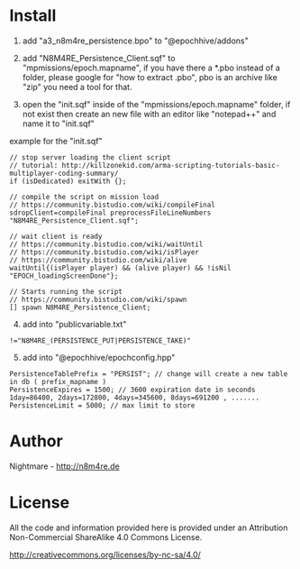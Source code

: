 # Install

1.  add  "a3_n8m4re_persistence.bpo"  to  "@epochhive/addons"

2.  add "N8M4RE_Persistence_Client.sqf" to "mpmissions/epoch.mapname", if you have there a *.pbo instead of a folder,     please google for "how to extract .pbo", pbo is an archive like "zip" you need a tool for that.

3.  open the "init.sqf" inside of the "mpmissions/epoch.mapname" folder, if not exist then create an new file with an     editor like "notepad++" and name it to "init.sqf"

example for the "init.sqf"
```
// stop server loading the client script
// tutorial: http://killzonekid.com/arma-scripting-tutorials-basic-multiplayer-coding-summary/  
if (isDedicated) exitWith {}; 

// compile the script on mission load
// https://community.bistudio.com/wiki/compileFinal
sdropClient=compileFinal preprocessFileLineNumbers "N8M4RE_Persistence_Client.sqf";

// wait client is ready 
// https://community.bistudio.com/wiki/waitUntil
// https://community.bistudio.com/wiki/isPlayer
// https://community.bistudio.com/wiki/alive
waitUntil{(isPlayer player) && (alive player) && !isNil "EPOCH_loadingScreenDone"};

// Starts running the script
// https://community.bistudio.com/wiki/spawn
[] spawn N8M4RE_Persistence_Client;
```
4.  add into "publicvariable.txt"

```
!="N8M4RE_(PERSISTENCE_PUT|PERSISTENCE_TAKE)"
```

5.  add into "@epochhive/epochconfig.hpp"

```
PersistenceTablePrefix = "PERSIST"; // change will create a new table in db ( prefix_mapname )
PersistenceExpires = 1500; // 3600 expiration date in seconds 1day=86400, 2days=172800, 4days=345600, 8days=691200 , .......
PersistenceLimit = 5000; // max limit to store
```

# Author
Nightmare - http://n8m4re.de


# License
All the code and information provided here is provided under an Attribution Non-Commercial ShareAlike 4.0 Commons License.

http://creativecommons.org/licenses/by-nc-sa/4.0/
